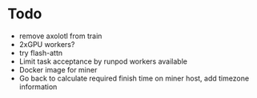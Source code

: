# Todo
- remove axolotl from train
- 2xGPU workers?
- try flash-attn
- Limit task acceptance by runpod workers available
- Docker image for miner
- Go back to calculate required finish time on miner host, add timezone information